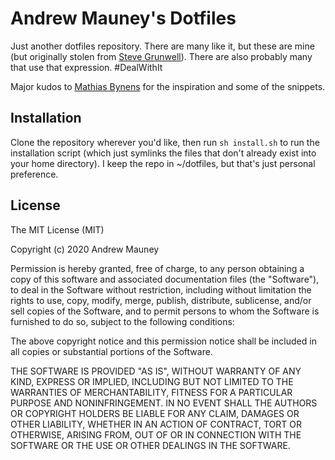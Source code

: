 # Andrew Mauney's Dotfiles

Just another dotfiles repository. There are many like it, but these are mine (but originally stolen from [Steve Grunwell](https://github.com/stevegrunwell)). There are also probably many that use that expression. #DealWithIt

Major kudos to [Mathias Bynens](https://github.com/mathiasbynens/dotfiles) for the inspiration and some of the snippets.

## Installation

Clone the repository wherever you'd like, then run `sh install.sh` to run the installation script (which just symlinks the files that don't already exist into your home directory). I keep the repo in ~/dotfiles, but that's just personal preference.

## License

The MIT License (MIT)

Copyright (c) 2020 Andrew Mauney

Permission is hereby granted, free of charge, to any person obtaining a copy
of this software and associated documentation files (the "Software"), to deal
in the Software without restriction, including without limitation the rights
to use, copy, modify, merge, publish, distribute, sublicense, and/or sell
copies of the Software, and to permit persons to whom the Software is
furnished to do so, subject to the following conditions:

The above copyright notice and this permission notice shall be included in all
copies or substantial portions of the Software.

THE SOFTWARE IS PROVIDED "AS IS", WITHOUT WARRANTY OF ANY KIND, EXPRESS OR
IMPLIED, INCLUDING BUT NOT LIMITED TO THE WARRANTIES OF MERCHANTABILITY,
FITNESS FOR A PARTICULAR PURPOSE AND NONINFRINGEMENT. IN NO EVENT SHALL THE
AUTHORS OR COPYRIGHT HOLDERS BE LIABLE FOR ANY CLAIM, DAMAGES OR OTHER
LIABILITY, WHETHER IN AN ACTION OF CONTRACT, TORT OR OTHERWISE, ARISING FROM,
OUT OF OR IN CONNECTION WITH THE SOFTWARE OR THE USE OR OTHER DEALINGS IN THE
SOFTWARE.
